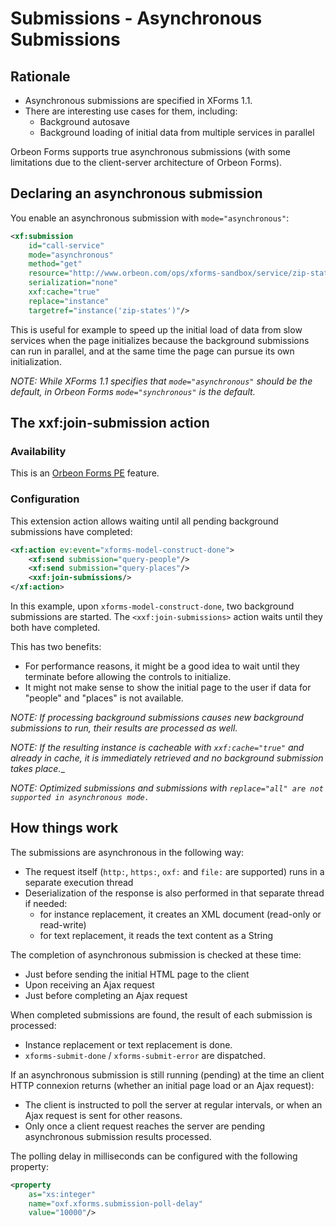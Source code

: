 # Submissions - Asynchronous Submissions

<!-- toc -->

## Rationale

* Asynchronous submissions are specified in XForms 1.1.
* There are interesting use cases for them, including:
    * Background autosave
    * Background loading of initial data from multiple services in parallel

Orbeon Forms supports true asynchronous submissions (with some limitations due to the client-server architecture of Orbeon Forms).

## Declaring an asynchronous submission

You enable an asynchronous submission with `mode="asynchronous"`:

```xml
<xf:submission 
    id="call-service" 
    mode="asynchronous"
    method="get" 
    resource="http://www.orbeon.com/ops/xforms-sandbox/service/zip-states"
    serialization="none" 
    xxf:cache="true"
    replace="instance" 
    targetref="instance('zip-states')"/>
```

This is useful for example to speed up the initial load of data from slow services when the page initializes because the background submissions can run in parallel, and at the same time the page can pursue its own initialization.

_NOTE: While XForms 1.1 specifies that `mode="asynchronous"` should be the default, in Orbeon Forms `mode="synchronous"` is the default._

## The xxf:join-submission action

### Availability

This is an [Orbeon Forms PE][1] feature.

### Configuration

This extension action allows waiting until all pending background submissions have completed:

```xml
<xf:action ev:event="xforms-model-construct-done">
    <xf:send submission="query-people"/>
    <xf:send submission="query-places"/>
    <xxf:join-submissions/>
</xf:action>
```

In this example, upon `xforms-model-construct-done`, two background submissions are started. The `<xxf:join-submissions>` action waits until they both have completed.

This has two benefits:

* For performance reasons, it might be a good idea to wait until they terminate before allowing the controls to initialize.
* It might not make sense to show the initial page to the user if data for "people" and "places" is not available.

_NOTE: If processing background submissions causes new background submissions to run, their results are processed as well._

_NOTE: If the resulting instance is cacheable with `xxf:cache="true"` and already in cache, it is immediately retrieved and no background submission takes place.__

_NOTE: Optimized submissions and submissions with `replace="all" are not supported in asynchronous mode.`_

## How things work

The submissions are asynchronous in the following way:

* The request itself (`http:`, `https:`, `oxf:` and `file:` are supported) runs in a separate execution thread
* Deserialization of the response is also performed in that separate thread if needed:
    * for instance replacement, it creates an XML document (read-only or read-write)
    * for text replacement, it reads the text content as a String

The completion of asynchronous submission is checked at these time:

* Just before sending the initial HTML page to the client
* Upon receiving an Ajax request
* Just before completing an Ajax request

When completed submissions are found, the result of each submission is processed:

* Instance replacement or text replacement is done.
* `xforms-submit-done` / `xforms-submit-error` are dispatched.

If an asynchronous submission is still running (pending) at the time an client HTTP connexion returns (whether an initial page load or an Ajax request):

* The client is instructed to poll the server at regular intervals, or when an Ajax request is sent for other reasons.
* Only once a client request reaches the server are pending asynchronous submission results processed.

The polling delay in milliseconds can be configured with the following property:

```xml
<property 
    as="xs:integer" 
    name="oxf.xforms.submission-poll-delay" 
    value="10000"/>
```

[1]: http://www.orbeon.com/download

